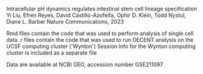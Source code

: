 Intracellular pH dynamics regulates intestinal stem cell lineage specification
Yi Liu, Efren Reyes, David Castillo-Azofeifa, Ophir D. Klein, Todd Nystul, Diane L. Barber
Nature Communications, 2023


Rmd files contain the code that was used to perform analysis of single cell data
.r files contain the code that was used to run DECENT analysis on the UCSF computing cluster ('Wynton')
Session Info for the Wynton computing cluster is included as a separate file

Data are available at NCBI GEO, accession number GSE211097